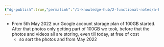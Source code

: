 ```yaml
---
{"dg-publish":true,"permalink":"/1-knowledge-hub/2-functional-notes/a-home-notes/my-digital-notes/google-photos/","noteIcon":""}
---
```




- From 5th May 2022 our Google account storage plan of 100GB started. After that photos only getting part of 100GB we took, before that the photos and videos all are storing, even till today, at free of cost
	- so sort the photos and from May 2022
